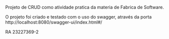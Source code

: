 Projeto de CRUD como atividade pratica da materia de Fabrica de Software.

O projeto foi criado e testado com o uso do swagger, através da porta http://localhost:8080/swagger-ui/index.html#/

RA 23227369-2
